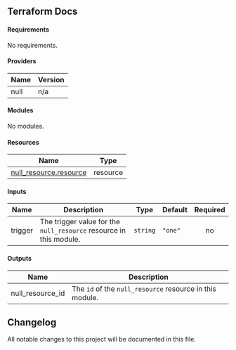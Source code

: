 ## Terraform Docs
<!-- BEGIN_TF_DOCS -->
#### Requirements

No requirements.

#### Providers

| Name | Version |
|------|---------|
| null | n/a |

#### Modules

No modules.

#### Resources

| Name | Type |
|------|------|
| [null_resource.resource](https://registry.terraform.io/providers/hashicorp/null/latest/docs/resources/resource) | resource |

#### Inputs

| Name | Description | Type | Default | Required |
|------|-------------|------|---------|:--------:|
| trigger | The trigger value for the `null_resource` resource in this module. | `string` | `"one"` | no |

#### Outputs

| Name | Description |
|------|-------------|
| null_resource_id | The `id` of the `null_resource` resource in this module. |
<!-- END_TF_DOCS -->

## Changelog
All notable changes to this project will be documented in this file.
